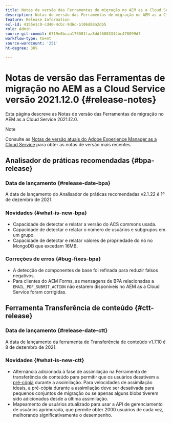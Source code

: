 ```yaml
---
title: Notas de versão das Ferramentas de migração no AEM as a Cloud Service versão 2021.12.0
description: Notas de versão das Ferramentas de migração no AEM as a Cloud Service versão 2021.12.0
feature: Release Information
exl-id: 4155e1c0-cd40-4cbc-9d6c-b106d68a2db5
role: Admin
source-git-commit: 6719e0bcaa175081faa8ddf6803314bc478099d7
workflow-type: tm+mt
source-wordcount: '251'
ht-degree: 38%

---
```


# Notas de versão das Ferramentas de migração no AEM as a Cloud Service versão 2021.12.0 {#release-notes}

Esta página descreve as Notas de versão das Ferramentas de migração no AEM as a Cloud Service 2021.12.0.

>[!NOTE]
>
>Consulte as [Notas de versão atuais do Adobe Experience Manager as a Cloud Service](/help/release-notes/release-notes-cloud/release-notes-current.md) para obter as notas de versão mais recentes.

## Analisador de práticas recomendadas {#bpa-release}

### Data de lançamento {#release-date-bpa}

A data de lançamento do Analisador de práticas recomendadas v2.1.22 é 1º de dezembro de 2021.

### Novidades {#what-is-new-bpa}

* Capacidade de detectar e relatar a versão do ACS commons usada.
* Capacidade de detectar e relatar o número de usuários e subgrupos em um grupo.
* Capacidade de detectar e relatar valores de propriedade do nó no MongoDB que excedam 16MB.

### Correções de erros {#bug-fixes-bpa}

* A detecção de componentes de base foi refinada para reduzir falsos negativos.
* Para clientes do AEM Forms, as mensagens de BPA relacionadas a `EMAIL_PDF_SUBMIT_ACTION` não estarem disponíveis no AEM as a Cloud Service foram corrigidas.


## Ferramenta Transferência de conteúdo {#ctt-release}

### Data de lançamento {#release-date-ctt}

A data de lançamento da ferramenta de Transferência de conteúdo v1.7.10 é 8 de dezembro de 2021.

### Novidades {#what-is-new-ctt}

* Alternância adicionada à fase de assimilação na Ferramenta de transferência de conteúdo para permitir que os usuários desativem a [pré-cópia](https://experienceleague.adobe.com/docs/experience-manager-cloud-service/moving/cloud-migration/content-transfer-tool/handling-large-content-repositories.html?lang=pt-BR) durante a assimilação. Para velocidades de assimilação ideais, a pré-cópia durante a assimilação deve ser desativada para pequenos conjuntos de migração ou se apenas alguns blobs tiverem sido adicionados desde a última assimilação.
* Mapeamento de usuários atualizado para usar a API de gerenciamento de usuários aprimorada, que permite obter 2000 usuários de cada vez, melhorando significativamente o desempenho.
